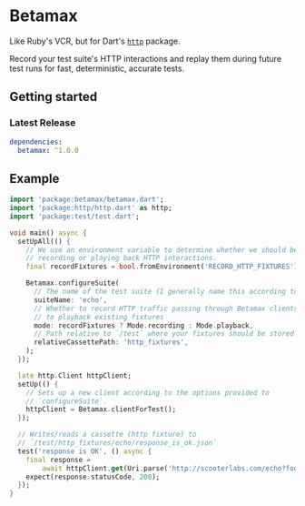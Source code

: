 # Betamax

Like Ruby's VCR, but for Dart's [`http`](https://pub.dev/packages/http) package.

Record your test suite's HTTP interactions and replay them during future test
runs for fast, deterministic, accurate tests.

## Getting started
### Latest Release

```yaml
dependencies:
  betamax: ^1.0.0
```

## Example

```dart
import 'package:betamax/betamax.dart';
import 'package:http/http.dart' as http;
import 'package:test/test.dart';

void main() async {
  setUpAll(() {
    // We use an environment variable to determine whether we should be
    // recording or playing back HTTP interactions.
    final recordFixtures = bool.fromEnvironment('RECORD_HTTP_FIXTURES');

    Betamax.configureSuite(
      // The name of the test suite (I generally name this according to file)
      suiteName: 'echo',
      // Whether to record HTTP traffic passing through Betamax clients, or
      // to playback existing fixtures
      mode: recordFixtures ? Mode.recording : Mode.playback,
      // Path relative to `/test` where your fixtures should be stored
      relativeCassettePath: 'http_fixtures',
    );
  });

  late http.Client httpClient;
  setUp(() {
    // Sets up a new client according to the options provided to
    // `configureSuite`.
    httpClient = Betamax.clientForTest();
  });

  // Writes/reads a cassette (http fixture) to
  // `/test/http_fixtures/echo/response_is_ok.json`
  test('response is OK', () async {
    final response =
        await httpClient.get(Uri.parse('http://scooterlabs.com/echo?foo=bar'));
    expect(response.statusCode, 200);
  });
}
```
